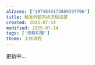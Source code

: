 ```yaml
---
aliases: ["1974840173809397706"]
title: 触发外部系统流程设置
created: 2025-07-14
modified: 2025-07-14
tags: ['流程引擎']
theme: 工作流程
---
```


更新中...